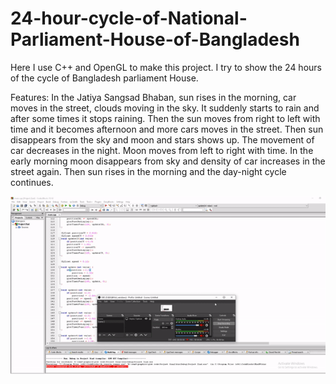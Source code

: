 # 24-hour-cycle-of-National-Parliament-House-of-Bangladesh

Here I use C++ and OpenGL to make this project. I try to show the 24 hours of the cycle of Bangladesh parliament House. 

Features:
In the Jatiya Sangsad Bhaban, sun rises in the morning, car moves in the street, clouds moving in the sky. It suddenly starts to rain and after some times it stops raining. Then the sun moves from right to left with time and it becomes afternoon and more cars moves in the street. Then sun disappears from the sky and moon and stars shows up. The movement of car decreases in the night. Moon moves from left to right with time. In the early morning moon disappears from sky and density of car increases in the street again. Then sun rises in the morning and the day-night cycle continues.


![Demo](demo.gif)
